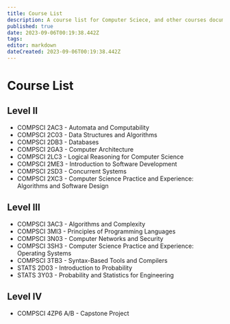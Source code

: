 ```yaml
---
title: Course List
description: A course list for Computer Sciece, and other courses documented on this wiki.
published: true
date: 2023-09-06T00:19:38.442Z
tags: 
editor: markdown
dateCreated: 2023-09-06T00:19:38.442Z
---
```


# Course List

## Level II

- COMPSCI 2AC3 - Automata and Computability
- COMPSCI 2C03 - Data Structures and Algorithms
- COMPSCI 2DB3 - Databases
- COMPSCI 2GA3 - Computer Architecture
- COMPSCI 2LC3 - Logical Reasoning for Computer Science
- COMPSCI 2ME3 - Introduction to Software Development
- COMPSCI 2SD3 - Concurrent Systems
- COMPSCI 2XC3 - Computer Science Practice and Experience: Algorithms and Software Design


## Level III

- COMPSCI 3AC3 - Algorithms and Complexity
- COMPSCI 3MI3 - Principles of Programming Languages
- COMPSCI 3N03 - Computer Networks and Security
- COMPSCI 3SH3 - Computer Science Practice and Experience: Operating Systems
- COMPSCI 3TB3 - Syntax-Based Tools and Compilers
- STATS 2D03 - Introduction to Probability
- STATS 3Y03 - Probability and Statistics for Engineering

## Level IV

- COMPSCI 4ZP6 A/B - Capstone Project

